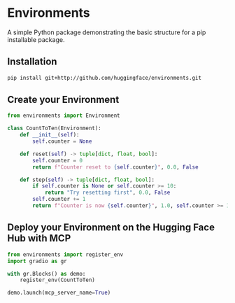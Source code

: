 # Environments

A simple Python package demonstrating the basic structure for a pip installable package.

## Installation

```bash
pip install git+http://github.com/huggingface/environments.git
```

## Create your Environment

```python
from environments import Environment

class CountToTen(Environment):
    def __init__(self):
        self.counter = None

    def reset(self) -> tuple[dict, float, bool]:
        self.counter = 0
        return f"Counter reset to {self.counter}", 0.0, False

    def step(self) -> tuple[dict, float, bool]:
        if self.counter is None or self.counter >= 10:
            return "Try resetting first", 0.0, False
        self.counter += 1
        return f"Counter is now {self.counter}", 1.0, self.counter >= 10
```

## Deploy your Environment on the Hugging Face Hub with MCP

```python
from environments import register_env
import gradio as gr

with gr.Blocks() as demo:
    register_env(CountToTen)

demo.launch(mcp_server_name=True)
```
